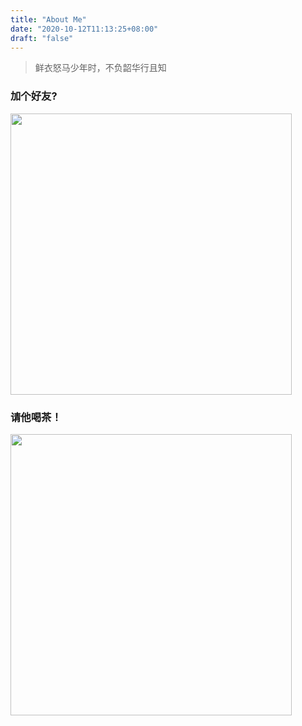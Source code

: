 ```yaml
---
title: "About Me"
date: "2020-10-12T11:13:25+08:00"
draft: "false"
---
```


> 鲜衣怒马少年时，不负韶华行且知

<h3>加个好友?</h3>
<img src="https://static-1252018492.cos.ap-nanjing.myqcloud.com/uPic/ARi4lc.jpg" style="width: 450px;"/>

<h3>请他喝茶！</h3>
<img src="https://static-1252018492.cos.ap-nanjing.myqcloud.com/uPic/F6JEK9.jpg" style="width: 450px;"/>
